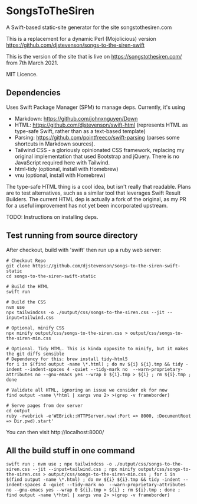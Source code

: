# SongsToTheSiren

A Swift-based static-site generator for the site songstothesiren.com

This is a replacement for a dynamic Perl (Mojolicious) version https://github.com/djstevenson/songs-to-the-siren-swift

This is the version of the site that is live on https://songstothesiren.com/ from 7th March 2021.

MIT Licence.

## Dependencies

Uses Swift Package Manager (SPM) to manage deps. Currently, it's using

 * Markdown: https://github.com/johnxnguyen/Down
 * HTML: https://github.com/djstevenson/swift-html (represents HTML as type-safe Swift, rather than as a text-based template)
 * Parsing: https://github.com/pointfreeco/swift-parsing (parses some shortcuts in Markdown sources).
 * Tailwind CSS - a gloriously opinionated CSS framework, replacing my original implementation that used Bootstrap and jQuery. There is no JavaScript required here with Tailwind.
 * html-tidy (optional, install with Homebrew)
 * vnu (optional, install with Homebrew)

The type-safe HTML thing is a cool idea, but isn't really that readable. Plans are to test alternatives, such as a similar tool that leverages Swift Result Builders. The current HTML dep is actually a fork of the original, as my PR for a useful improvement has not yet been incorporated upstream.

TODO: Instructions on installing deps.


## Test running from source directory

After checkout, build with 'swift' then run up a ruby web server:

```
# Checkout Repo
git clone https://github.com/djstevenson/songs-to-the-siren-swift-static
cd songs-to-the-siren-swift-static

# Build the HTML
swift run

# Build the CSS
nvm use
npx tailwindcss -o ./output/css/songs-to-the-siren.css --jit --input=tailwind.css

# Optional, minify CSS
npx minify output/css/songs-to-the-siren.css > output/css/songs-to-the-siren-min.css

# Optional. Tidy HTML. This is kinda opposite to minify, but it makes the git diffs sensible
# Dependency for this: brew install tidy-html5
for i in $(find output -name \*.html) ; do mv ${i} ${i}.tmp && tidy -indent --indent-spaces 4 -quiet --tidy-mark no  --warn-proprietary-attributes no --gnu-emacs yes --wrap 0 ${i}.tmp > ${i} ; rm ${i}.tmp ; done

# Validate all HTML, ignoring an issue we consider ok for now
find output -name \*html | xargs vnu 2> >(grep -v frameborder)

# Serve pages from dev server
cd output
ruby -rwebrick -e'WEBrick::HTTPServer.new(:Port => 8000, :DocumentRoot => Dir.pwd).start'
```

You can then visit http://localhost:8000/

## All the build stuff in one command

```
swift run ; nvm use ; npx tailwindcss -o ./output/css/songs-to-the-siren.css --jit --input=tailwind.css ; npx minify output/css/songs-to-the-siren.css > output/css/songs-to-the-siren-min.css ; for i in $(find output -name \*.html) ; do mv ${i} ${i}.tmp && tidy -indent --indent-spaces 4 -quiet --tidy-mark no  --warn-proprietary-attributes no --gnu-emacs yes --wrap 0 ${i}.tmp > ${i} ; rm ${i}.tmp ; done ; find output -name \*html | xargs vnu 2> >(grep -v frameborder)
```



